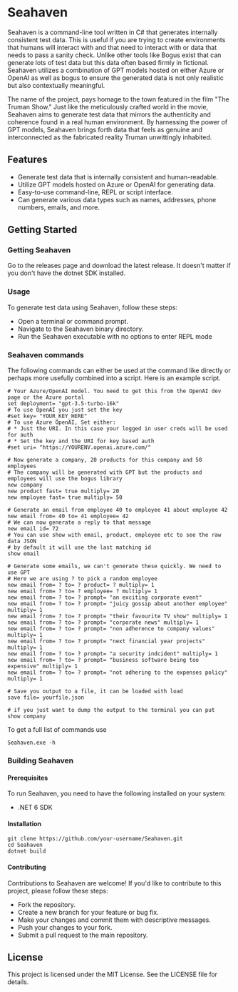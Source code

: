 # Seahaven
Seahaven is a command-line tool written in C# that generates internally consistent test data. This is useful if you are trying to create environments that humans will interact with and that need to interact with or data that needs to pass a sanity check. Unlike other tools like Bogus exist that can generate lots of test data but this data often based firmly in fictional. Seahaven utilizes a combination of GPT models hosted on either Azure or OpenAI as well as bogus to ensure the generated data is not only realistic but also contextually meaningful.

The name of the project, pays homage to the town featured in the film "The Truman Show." Just like the meticulously crafted world in the movie, Seahaven aims to generate test data that mirrors the authenticity and coherence found in a real human environment. By harnessing the power of GPT models, Seahaven brings forth data that feels as genuine and interconnected as the fabricated reality Truman unwittingly inhabited.

## Features
* Generate test data that is internally consistent and human-readable.
* Utilize GPT models hosted on Azure or OpenAI for generating data.
* Easy-to-use command-line, REPL or script interface.
* Can generate various data types such as names, addresses, phone numbers, emails, and more.

## Getting Started
### Getting Seahaven
Go to the releases page and download the latest release. It doesn't matter if you don't have the dotnet SDK installed.

### Usage
To generate test data using Seahaven, follow these steps:

* Open a terminal or command prompt.
* Navigate to the Seahaven binary directory.
* Run the Seahaven executable with no options to enter REPL mode

### Seahaven commands

The following commands can either be used at the command like directly or perhaps more usefully combined into a script. Here is an example script.

```
# Your Azure/OpenAI model. You need to get this from the OpenAI dev page or the Azure portal
set deployment= "gpt-3.5-turbo-16k"
# To use OpenAI you just set the key
#set key= "YOUR_KEY_HERE"
# To use Azure OpenAI, Set either:
# * Just the URI. In this case your logged in user creds will be used for auth
# * Set the key and the URI for key based auth
#set uri= "https://YOURENV.openai.azure.com/"

# Now generate a company, 20 products for this company and 50 employees
# The company will be generated with GPT but the products and employees will use the bogus library
new company
new product fast= true multiply= 20
new employee fast= true multiply= 50

# Generate an email from employee 40 to employee 41 about employee 42
new email from= 40 to= 41 employee= 42
# We can now generate a reply to that message
new email id= 72
# You can use show with email, product, employee etc to see the raw data JSON
# by default it will use the last matching id
show email

# Generate some emails, we can't generate these quickly. We need to use GPT
# Here we are using ? to pick a random employee
new email from= ? to= ? product= ? multiply= 1
new email from= ? to= ? employee= ? multiply= 1
new email from= ? to= ? prompt= "an exciting corporate event"
new email from= ? to= ? prompt= "juicy gossip about another employee" multiply= 1
new email from= ? to= ? prompt= "their favourite TV show" multiply= 1
new email from= ? to= ? prompt= "corporate news" multiply= 1
new email from= ? to= ? prompt= "non adherence to company values" multiply= 1
new email from= ? to= ? prompt= "next financial year projects" multiply= 1
new email from= ? to= ? prompt= "a security indcident" multiply= 1
new email from= ? to= ? prompt= "business software being too expensive" multiply= 1
new email from= ? to= ? prompt= "not adhering to the expenses policy" multiply= 1

# Save you output to a file, it can be loaded with load
save file= yourfile.json

# if you just want to dump the output to the terminal you can put
show company
```

To get a full list of commands use 
```
Seahaven.exe -h
```

### Building Seahaven
#### Prerequisites
To run Seahaven, you need to have the following installed on your system:
* .NET 6 SDK

#### Installation
```
git clone https://github.com/your-username/Seahaven.git
cd Seahaven
dotnet build
```

#### Contributing
Contributions to Seahaven are welcome! If you'd like to contribute to this project, please follow these steps:

* Fork the repository.
* Create a new branch for your feature or bug fix.
* Make your changes and commit them with descriptive messages.
* Push your changes to your fork.
* Submit a pull request to the main repository.

## License
This project is licensed under the MIT License. See the LICENSE file for details.